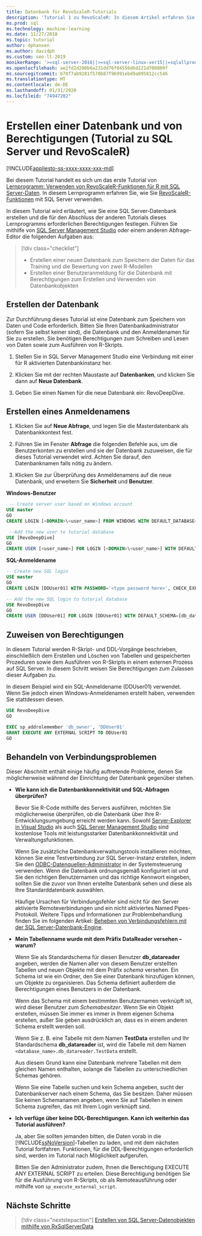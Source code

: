 ```yaml
---
title: Datenbank für RevoScaleR-Tutorials
description: 'Tutorial 1 zu RevoScaleR: In diesem Artikel erfahren Sie, wie Sie eine SQL Server-Datenbank für R-Tutorials erstellen.'
ms.prod: sql
ms.technology: machine-learning
ms.date: 11/27/2018
ms.topic: tutorial
author: dphansen
ms.author: davidph
ms.custom: seo-lt-2019
monikerRange: '>=sql-server-2016||>=sql-server-linux-ver15||=sqlallproducts-allversions'
ms.openlocfilehash: ae2fd2d200b6a231dd76f04556d6d221df00809f
ms.sourcegitcommit: b78f7ab9281f570b87f96991ebd9a095812cc546
ms.translationtype: HT
ms.contentlocale: de-DE
ms.lasthandoff: 01/31/2020
ms.locfileid: "74947202"
---
```

# <a name="create-a-database-and-permissions-sql-server-and-revoscaler-tutorial"></a>Erstellen einer Datenbank und von Berechtigungen (Tutorial zu SQL Server und RevoScaleR)
[!INCLUDE[appliesto-ss-xxxx-xxxx-xxx-md](../../includes/appliesto-ss-xxxx-xxxx-xxx-md.md)]

Bei diesem Tutorial handelt es sich um das erste Tutorial von [Lernprogramm: Verwenden von RevoScaleR-Funktionen für R mit SQL Server-Daten](deepdive-data-science-deep-dive-using-the-revoscaler-packages.md). In diesem Lernprogramm erfahren Sie, wie Sie [RevoScaleR-Funktionen](https://docs.microsoft.com/machine-learning-server/r-reference/revoscaler/revoscaler) mit SQL Server verwenden.

In diesem Tutorial wird erläutert, wie Sie eine SQL Server-Datenbank erstellen und die für den Abschluss der anderen Tutorials dieses Lernprogramms erforderlichen Berechtigungen festlegen. Führen Sie mithilfe von [SQL Server Management Studio](https://docs.microsoft.com/sql/ssms/download-sql-server-management-studio-ssms) oder einem anderen Abfrage-Editor die folgenden Aufgaben aus:

> [!div class="checklist"]
> * Erstellen einer neuen Datenbank zum Speichern der Daten für das Training und die Bewertung von zwei R-Modellen
> * Erstellen einer Benutzeranmeldung für die Datenbank mit Berechtigungen zum Erstellen und Verwenden von Datenbankobjekten
  
## <a name="create-the-database"></a>Erstellen der Datenbank

Zur Durchführung dieses Tutorial ist eine Datenbank zum Speichern von Daten und Code erforderlich. Bitten Sie Ihren Datenbankadministrator (sofern Sie selbst keiner sind), die Datenbank und den Anmeldenamen für Sie zu erstellen. Sie benötigen Berechtigungen zum Schreiben und Lesen von Daten sowie zum Ausführen von R-Skripts.

1. Stellen Sie in SQL Server Management Studio eine Verbindung mit einer für R aktivierten Datenbankinstanz her.

2. Klicken Sie mit der rechten Maustaste auf **Datenbanken**, und klicken Sie dann auf **Neue Datenbank**.
  
2. Geben Sie einen Namen für die neue Datenbank ein: RevoDeepDive.
  
## <a name="create-a-login"></a>Erstellen eines Anmeldenamens
  
1. Klicken Sie auf **Neue Abfrage**, und legen Sie die Masterdatenbank als Datenbankkontext fest.
  
2. Führen Sie im Fenster **Abfrage** die folgenden Befehle aus, um die Benutzerkonten zu erstellen und sie der Datenbank zuzuweisen, die für dieses Tutorial verwendet wird. Achten Sie darauf, den Datenbanknamen falls nötig zu ändern.

3. Klicken Sie zur Überprüfung des Anmeldenamens auf die neue Datenbank, und erweitern Sie **Sicherheit** und **Benutzer**.
  
**Windows-Benutzer**
  
```sql
 -- Create server user based on Windows account
USE master
GO
CREATE LOGIN [<DOMAIN>\<user_name>] FROM WINDOWS WITH DEFAULT_DATABASE=[RevoDeepDive]

 --Add the new user to tutorial database
USE [RevoDeepDive]
GO
CREATE USER [<user_name>] FOR LOGIN [<DOMAIN>\<user_name>] WITH DEFAULT_SCHEMA=[db_datareader]
```

**SQL-Anmeldename**

```sql
-- Create new SQL login
USE master
GO
CREATE LOGIN [DDUser01] WITH PASSWORD='<type password here>', CHECK_EXPIRATION=OFF, CHECK_POLICY=OFF;

-- Add the new SQL login to tutorial database
USE RevoDeepDive
GO
CREATE USER [DDUser01] FOR LOGIN [DDUser01] WITH DEFAULT_SCHEMA=[db_datareader]
```

## <a name="assign-permissions"></a>Zuweisen von Berechtigungen

In diesem Tutorial werden R-Skript- und DDL-Vorgänge beschrieben, einschließlich dem Erstellen und Löschen von Tabellen und gespeicherten Prozeduren sowie dem Ausführen von R-Skripts in einem externen Prozess auf SQL Server. In diesem Schritt weisen Sie Berechtigungen zum Zulassen dieser Aufgaben zu.

In diesem Beispiel wird ein SQL-Anmeldename (DDUser01) verwendet. Wenn Sie jedoch einen Windows-Anmeldenamen erstellt haben, verwenden Sie stattdessen diesen.

```sql
USE RevoDeepDive
GO

EXEC sp_addrolemember 'db_owner', 'DDUser01'
GRANT EXECUTE ANY EXTERNAL SCRIPT TO DDUser01
GO
```

## <a name="troubleshoot-connections"></a>Behandeln von Verbindungsproblemen

Dieser Abschnitt enthält einige häufig auftretende Probleme, denen Sie möglicherweise während der Einrichtung der Datenbank gegenüber stehen.

- **Wie kann ich die Datenbankkonnektivität und SQL-Abfragen überprüfen?**
  
    Bevor Sie R-Code mithilfe des Servers ausführen, möchten Sie möglicherweise überprüfen, ob die Datenbank über Ihre R-Entwicklungsumgebung erreicht werden kann. Sowohl [Server-Explorer in Visual Studio](https://docs.microsoft.com/previous-versions/x603htbk(v=vs.140)) als auch [SQL Server Management Studio](../../ssms/download-sql-server-management-studio-ssms.md) sind kostenlose Tools mit leistungsstarker Datenbankkonnektivität und Verwaltungsfunktionen.
  
    Wenn Sie zusätzliche Datenbankverwaltungstools installieren möchten, können Sie eine Testverbindung zur SQL Server-Instanz erstellen, indem Sie den [ODBC-Datenquellen-Administrator](https://docs.microsoft.com/sql/odbc/admin/odbc-data-source-administrator?view=sql-server-2017) in der Systemsteuerung verwenden. Wenn die Datenbank ordnungsgemäß konfiguriert ist und Sie den richtigen Benutzernamen und das richtige Kennwort eingeben, sollten Sie die zuvor von Ihnen erstellte Datenbank sehen und diese als Ihre Standarddatenbank auswählen.
  
    Häufige Ursachen für Verbindungsfehler sind nicht für den Server aktivierte Remoteverbindungen und ein nicht aktiviertes Named Pipes-Protokoll. Weitere Tipps und Informationen zur Problembehandlung finden Sie im folgenden Artikel: [Beheben von Verbindungsfehlern mit der SQL Server-Datenbank-Engine](https://docs.microsoft.com/sql/database-engine/configure-windows/troubleshoot-connecting-to-the-sql-server-database-engine).
  
- **Mein Tabellenname wurde mit dem Präfix DataReader versehen – warum?**
  
    Wenn Sie als Standardschema für diesen Benutzer **db_datareader** angeben, werden die Namen aller von diesem Benutzer erstellten Tabellen und neuen Objekte mit dem Präfix *schema* versehen. Ein Schema ist wie ein Ordner, den Sie einer Datenbank hinzufügen können, um Objekte zu organisieren. Das Schema definiert außerdem die Berechtigungen eines Benutzers in der Datenbank.
  
    Wenn das Schema mit einem bestimmten Benutzernamen verknüpft ist, wird dieser Benutzer zum _Schemabesitzer_. Wenn Sie ein Objekt erstellen, müssen Sie immer es immer in Ihrem eigenen Schema erstellen, außer Sie geben ausdrücklich an, dass es in einem anderen Schema erstellt werden soll.
  
    Wenn Sie z. B. eine Tabelle mit dem Namen **TestData** erstellen und Ihr Standardschema **db_datareader** ist, wird die Tabelle mit dem Namen `<database_name>.db_datareader.TestData` erstellt.
  
    Aus diesem Grund kann eine Datenbank mehrere Tabellen mit dem gleichen Namen enthalten, solange die Tabellen zu unterschiedlichen Schemas gehören.
   
    Wenn Sie eine Tabelle suchen und kein Schema angeben, sucht der Datenbankserver nach einem Schema, das Sie besitzen. Daher müssen Sie keinen Schemanamen angeben, wenn Sie auf Tabellen in einem Schema zugreifen, das mit Ihrem Login verknüpft sind.
  
- **Ich verfüge über keine DDL-Berechtigungen. Kann ich weiterhin das Tutorial ausführen?**
  
    Ja, aber Sie sollten jemanden bitten, die Daten vorab in die [!INCLUDE[ssNoVersion](../../includes/ssnoversion-md.md)]-Tabellen zu laden, und mit dem nächsten Tutorial fortfahren. Funktionen, für die DDL-Berechtigungen erforderlich sind, werden im Tutorial nach Möglichkeit aufgerufen.

    Bitten Sie den Administrator zudem, Ihnen die Berechtigung EXECUTE ANY EXTERNAL SCRIPT zu erteilen. Diese Berechtigung benötigen Sie für die Ausführung von R-Skripts, ob als Remoteausführung oder mithilfe von `sp_execute_external_script`.

## <a name="next-steps"></a>Nächste Schritte

> [!div class="nextstepaction"]
> [Erstellen von SQL Server-Datenobjekten mithilfe von RxSqlServerData](../../advanced-analytics/tutorials/deepdive-create-sql-server-data-objects-using-rxsqlserverdata.md)